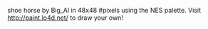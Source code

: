 shoe horse by Big_Al in 48x48 #pixels using the NES palette. Visit http://paint.lo4d.net/ to draw your own! 